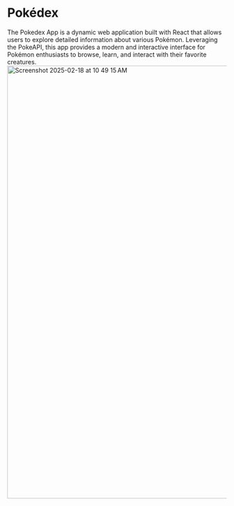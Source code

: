 # Pokédex
 The Pokedex App is a dynamic web application built with React that allows users to explore detailed information about various Pokémon. Leveraging the PokeAPI, this app provides a modern and interactive interface for Pokémon enthusiasts to browse, learn, and interact with their favorite creatures.
<img width="991" alt="Screenshot 2025-02-18 at 10 49 15 AM" src="https://github.com/user-attachments/assets/35eb72bc-3af5-4db4-8c14-fada8b99c51e" />
